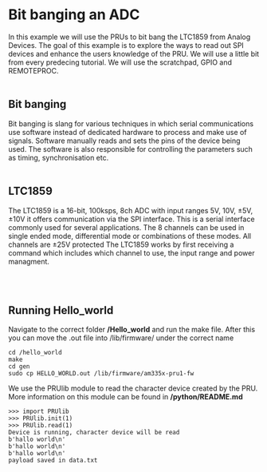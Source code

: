 # Bit banging an ADC
In this example we will use the PRUs to bit bang the LTC1859 from Analog Devices. The goal of this example is to explore the ways to read out SPI devices and enhance the users knowledge of the PRU. We will use a little bit from every predecing tutorial. We will use the scratchpad, GPIO and REMOTEPROC.
<br><br>

## Bit banging
Bit banging is slang for various techniques in which serial communications use software instead of dedicated hardware to process and make use of signals. Software manually reads and sets the pins of the device being used. The software is also responsible for controlling the parameters such as timing, synchronisation etc.
<br><br>

## LTC1859
The LTC1859 is a 16-bit, 100ksps, 8ch ADC with input ranges 5V, 10V, ±5V, ±10V it offers communication via the SPI interface. This is a serial interface commonly used for several applications. The 8 channels can be used in single ended mode, differential mode or combinations of these modes. All channels are ±25V protected
The LTC1859 works by first receiving a command which includes which channel to use, the input range and power managment.


<br><br>

## Running Hello_world
Navigate to the correct folder **/Hello_world** and run the make file. After this you can move the .out file into /lib/firmware/ under the correct name
```
cd /hello_world
make
cd gen
sudo cp HELLO_WORLD.out /lib/firmware/am335x-pru1-fw
```
We use the PRUlib module to read the character device created by the PRU. More information on this module can be found in **/python/README.md**
```
>>> import PRUlib
>>> PRUlib.init(1)
>>> PRUlib.read(1)
Device is running, character device will be read
b'hallo world\n'
b'hallo world\n'
b'hallo world\n'
payload saved in data.txt
```
